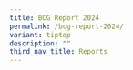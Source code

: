 ```yaml
---
title: BCG Report 2024
permalink: /bcg-report-2024/
variant: tiptap
description: ""
third_nav_title: Reports
---
```

